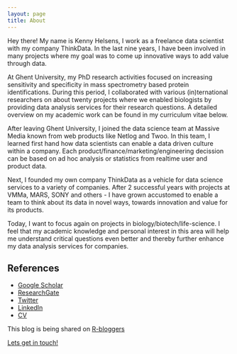 ```yaml
---
layout: page
title: About
---
```


Hey there!  My name is Kenny Helsens, I work as a freelance data scientist with my company ThinkData. In the last nine years, I have been involved in many projects where my goal was to come up innovative ways to add value through data.

At Ghent University, my PhD research activities focused on increasing sensitivity and specificity in mass spectrometry based protein identifications. During this period, I collaborated with various (in)ternational researchers on about twenty projects where we enabled biologists by providing data analysis services for their research questions. A detailed overview on my academic work can be found in my curriculum vitae below.

After leaving Ghent University, I joined the data science team at Massive Media known from web products like Netlog and Twoo. In this team, I learned first hand how data scientists can enable a data driven culture within a company. Each product/finance/marketing/engineering decission can be based on ad hoc analysis or statistics from realtime user and product data.

Next, I founded my own company ThinkData as a vehicle for data science services to a variety of companies. After 2 successful years with projects at VMMa, MARS, SONY and others - I have grown accustomed to enable a team to think about its data in novel ways, towards innovation and value for its products.

Today, I want to focus again on projects in biology/biotech/life-science. I feel that my academic knowledge and personal interest in this area will help me understand critical questions even better and thereby further enhance my data analysis services for companies.



## References

* [Google Scholar](https://scholar.google.com/citations?hl=en&user=v87fzXsAAAAJ&view_op=list_works&sortby=pubdate)
* [ResearchGate](http://www.researchgate.net/profile/Kenny_Helsens)
* [Twitter](https://twitter.com/kennyhelsens)
* [LinkedIn](https://www.linkedin.com/profile/view?id=17990438)
* [CV](https://drive.google.com/file/d/0B4A88XTMCzhKWE1WZHhUTllZM0k/view?usp=sharing)

This blog is being shared on [R-bloggers](http://www.r-bloggers.com/)

[Lets get in touch!](mailto:kenny@thinkdata.be)

